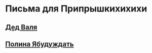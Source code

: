 # Письма для Припрышкихихихи

## [Дед Валя](/valentin-nikitin)
## [Полина Ябудуждать](/polina-kameneva)

